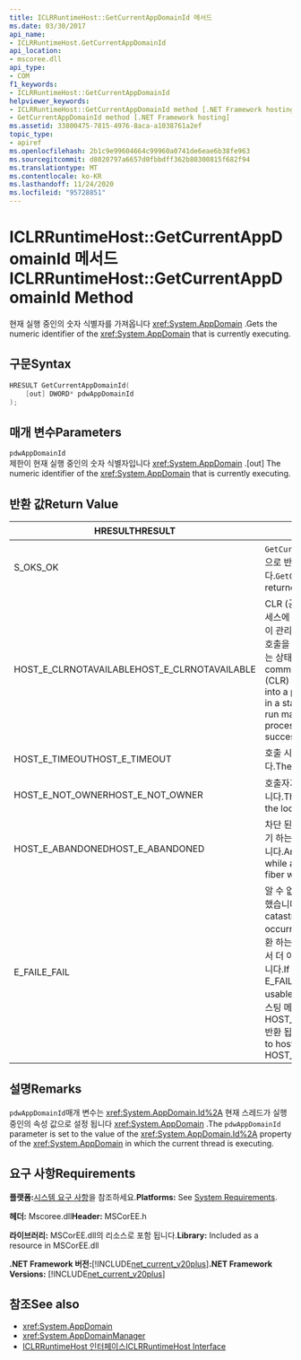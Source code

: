```yaml
---
title: ICLRRuntimeHost::GetCurrentAppDomainId 메서드
ms.date: 03/30/2017
api_name:
- ICLRRuntimeHost.GetCurrentAppDomainId
api_location:
- mscoree.dll
api_type:
- COM
f1_keywords:
- ICLRRuntimeHost::GetCurrentAppDomainId
helpviewer_keywords:
- ICLRRuntimeHost::GetCurrentAppDomainId method [.NET Framework hosting]
- GetCurrentAppDomainId method [.NET Framework hosting]
ms.assetid: 33800475-7815-4976-8aca-a1038761a2ef
topic_type:
- apiref
ms.openlocfilehash: 2b1c9e99604664c99960a0741de6eae6b38fe963
ms.sourcegitcommit: d8020797a6657d0fbbdff362b80300815f682f94
ms.translationtype: MT
ms.contentlocale: ko-KR
ms.lasthandoff: 11/24/2020
ms.locfileid: "95728851"
---
```

# <a name="iclrruntimehostgetcurrentappdomainid-method"></a><span data-ttu-id="af9e3-102">ICLRRuntimeHost::GetCurrentAppDomainId 메서드</span><span class="sxs-lookup"><span data-stu-id="af9e3-102">ICLRRuntimeHost::GetCurrentAppDomainId Method</span></span>

<span data-ttu-id="af9e3-103">현재 실행 중인의 숫자 식별자를 가져옵니다 <xref:System.AppDomain> .</span><span class="sxs-lookup"><span data-stu-id="af9e3-103">Gets the numeric identifier of the <xref:System.AppDomain> that is currently executing.</span></span>  
  
## <a name="syntax"></a><span data-ttu-id="af9e3-104">구문</span><span class="sxs-lookup"><span data-stu-id="af9e3-104">Syntax</span></span>  
  
```cpp  
HRESULT GetCurrentAppDomainId(  
    [out] DWORD* pdwAppDomainId  
);  
```  
  
## <a name="parameters"></a><span data-ttu-id="af9e3-105">매개 변수</span><span class="sxs-lookup"><span data-stu-id="af9e3-105">Parameters</span></span>  

 `pdwAppDomainId`  
 <span data-ttu-id="af9e3-106">제한이 현재 실행 중인의 숫자 식별자입니다 <xref:System.AppDomain> .</span><span class="sxs-lookup"><span data-stu-id="af9e3-106">[out] The numeric identifier of the <xref:System.AppDomain> that is currently executing.</span></span>  
  
## <a name="return-value"></a><span data-ttu-id="af9e3-107">반환 값</span><span class="sxs-lookup"><span data-stu-id="af9e3-107">Return Value</span></span>  
  
|<span data-ttu-id="af9e3-108">HRESULT</span><span class="sxs-lookup"><span data-stu-id="af9e3-108">HRESULT</span></span>|<span data-ttu-id="af9e3-109">설명</span><span class="sxs-lookup"><span data-stu-id="af9e3-109">Description</span></span>|  
|-------------|-----------------|  
|<span data-ttu-id="af9e3-110">S_OK</span><span class="sxs-lookup"><span data-stu-id="af9e3-110">S_OK</span></span>|<span data-ttu-id="af9e3-111">`GetCurrentAppDomainId` 성공적으로 반환 되었습니다.</span><span class="sxs-lookup"><span data-stu-id="af9e3-111">`GetCurrentAppDomainId` returned successfully.</span></span>|  
|<span data-ttu-id="af9e3-112">HOST_E_CLRNOTAVAILABLE</span><span class="sxs-lookup"><span data-stu-id="af9e3-112">HOST_E_CLRNOTAVAILABLE</span></span>|<span data-ttu-id="af9e3-113">CLR (공용 언어 런타임)이 프로세스에 로드 되지 않았거나 CLR이 관리 코드를 실행할 수 없거나 호출을 성공적으로 처리할 수 없는 상태에 있습니다.</span><span class="sxs-lookup"><span data-stu-id="af9e3-113">The common language runtime (CLR) has not been loaded into a process, or the CLR is in a state in which it cannot run managed code or process the call successfully.</span></span>|  
|<span data-ttu-id="af9e3-114">HOST_E_TIMEOUT</span><span class="sxs-lookup"><span data-stu-id="af9e3-114">HOST_E_TIMEOUT</span></span>|<span data-ttu-id="af9e3-115">호출 시간이 초과 되었습니다.</span><span class="sxs-lookup"><span data-stu-id="af9e3-115">The call timed out.</span></span>|  
|<span data-ttu-id="af9e3-116">HOST_E_NOT_OWNER</span><span class="sxs-lookup"><span data-stu-id="af9e3-116">HOST_E_NOT_OWNER</span></span>|<span data-ttu-id="af9e3-117">호출자가 잠금을 소유 하지 않습니다.</span><span class="sxs-lookup"><span data-stu-id="af9e3-117">The caller does not own the lock.</span></span>|  
|<span data-ttu-id="af9e3-118">HOST_E_ABANDONED</span><span class="sxs-lookup"><span data-stu-id="af9e3-118">HOST_E_ABANDONED</span></span>|<span data-ttu-id="af9e3-119">차단 된 스레드나 파이버에서 대기 하는 동안 이벤트를 취소 했습니다.</span><span class="sxs-lookup"><span data-stu-id="af9e3-119">An event was canceled while a blocked thread or fiber was waiting on it.</span></span>|  
|<span data-ttu-id="af9e3-120">E_FAIL</span><span class="sxs-lookup"><span data-stu-id="af9e3-120">E_FAIL</span></span>|<span data-ttu-id="af9e3-121">알 수 없는 치명적인 오류가 발생 했습니다.</span><span class="sxs-lookup"><span data-stu-id="af9e3-121">An unknown catastrophic failure occurred.</span></span> <span data-ttu-id="af9e3-122">메서드가 E_FAIL 반환 하는 경우 해당 프로세스 내에서 더 이상 CLR을 사용할 수 없습니다.</span><span class="sxs-lookup"><span data-stu-id="af9e3-122">If a method returns E_FAIL, the CLR is no longer usable within the process.</span></span> <span data-ttu-id="af9e3-123">호스팅 메서드를 이후에 호출 하면 HOST_E_CLRNOTAVAILABLE 반환 됩니다.</span><span class="sxs-lookup"><span data-stu-id="af9e3-123">Subsequent calls to hosting methods return HOST_E_CLRNOTAVAILABLE.</span></span>|  
  
## <a name="remarks"></a><span data-ttu-id="af9e3-124">설명</span><span class="sxs-lookup"><span data-stu-id="af9e3-124">Remarks</span></span>  

 <span data-ttu-id="af9e3-125">`pdwAppDomainId`매개 변수는 <xref:System.AppDomain.Id%2A> 현재 스레드가 실행 중인의 속성 값으로 설정 됩니다 <xref:System.AppDomain> .</span><span class="sxs-lookup"><span data-stu-id="af9e3-125">The `pdwAppDomainId` parameter is set to the value of the <xref:System.AppDomain.Id%2A> property of the <xref:System.AppDomain> in which the current thread is executing.</span></span>  
  
## <a name="requirements"></a><span data-ttu-id="af9e3-126">요구 사항</span><span class="sxs-lookup"><span data-stu-id="af9e3-126">Requirements</span></span>  

 <span data-ttu-id="af9e3-127">**플랫폼:**[시스템 요구 사항](../../get-started/system-requirements.md)을 참조하세요.</span><span class="sxs-lookup"><span data-stu-id="af9e3-127">**Platforms:** See [System Requirements](../../get-started/system-requirements.md).</span></span>  
  
 <span data-ttu-id="af9e3-128">**헤더:** Mscoree.dll</span><span class="sxs-lookup"><span data-stu-id="af9e3-128">**Header:** MSCorEE.h</span></span>  
  
 <span data-ttu-id="af9e3-129">**라이브러리:** MSCorEE.dll의 리소스로 포함 됩니다.</span><span class="sxs-lookup"><span data-stu-id="af9e3-129">**Library:** Included as a resource in MSCorEE.dll</span></span>  
  
 <span data-ttu-id="af9e3-130">**.NET Framework 버전:**[!INCLUDE[net_current_v20plus](../../../../includes/net-current-v20plus-md.md)]</span><span class="sxs-lookup"><span data-stu-id="af9e3-130">**.NET Framework Versions:** [!INCLUDE[net_current_v20plus](../../../../includes/net-current-v20plus-md.md)]</span></span>  
  
## <a name="see-also"></a><span data-ttu-id="af9e3-131">참조</span><span class="sxs-lookup"><span data-stu-id="af9e3-131">See also</span></span>

- <xref:System.AppDomain>
- <xref:System.AppDomainManager>
- [<span data-ttu-id="af9e3-132">ICLRRuntimeHost 인터페이스</span><span class="sxs-lookup"><span data-stu-id="af9e3-132">ICLRRuntimeHost Interface</span></span>](iclrruntimehost-interface.md)
